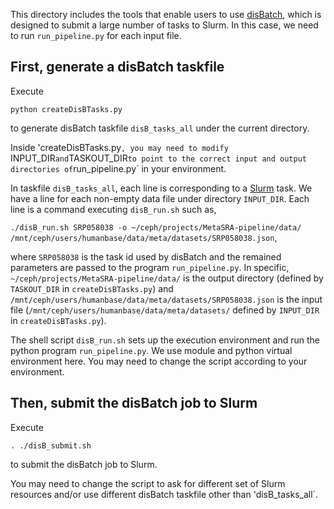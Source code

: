 This directory includes the tools that enable users to use [disBatch](https://github.com/flatironinstitute/disBatch), which is designed to submit a large number of tasks to Slurm. In this case, we need to run `run_pipeline.py` for each input file. 

## First, generate a disBatch taskfile 

Execute

`python createDisBTasks.py`

to generate disBatch taskfile `disB_tasks_all` under the current directory.

Inside 'createDisBTasks.py`, you may need to modify `INPUT_DIR` and `TASKOUT_DIR` to point to the correct input and output directories of `run_pipeline.py` in your environment.  

In taskfile `disB_tasks_all`,
each line is corresponding to a [Slurm](https://slurm.schedmd.com/documentation.html) task. 
We have a line for each non-empty data file under directory `INPUT_DIR`.
Each line is a command executing `disB_run.sh` such as,

`./disB_run.sh SRP058038 -o ~/ceph/projects/MetaSRA-pipeline/data/ /mnt/ceph/users/humanbase/data/meta/datasets/SRP058038.json`,

where `SRP058038` is the task id used by disBatch and the remained parameters are passed to the program `run_pipeline.py`. In specific, `~/ceph/projects/MetaSRA-pipeline/data/` is the output directory (defined by `TASKOUT_DIR` in `createDisBTasks.py`) and `/mnt/ceph/users/humanbase/data/meta/datasets/SRP058038.json` is the input file (`/mnt/ceph/users/humanbase/data/meta/datasets/` defined by `INPUT_DIR` in `createDisBTasks.py`). 

The shell script `disB_run.sh` sets up the execution environment and run the python program `run_pipeline.py`.
We use module and python virtual environment here. You may need to change the script according to your environment.

## Then, submit the disBatch job to Slurm

Execute

`. ./disB_submit.sh`

to  submit the disBatch job to Slurm. 

You may need to change the script to ask for different set of Slurm resources and/or use different disBatch taskfile other than 'disB_tasks_all`.
